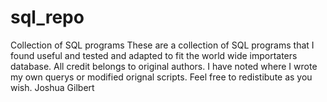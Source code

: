 # sql_repo
Collection of SQL programs
These are a collection of SQL programs that I found useful and tested and adapted to fit the world wide importaters database. 
All credit belongs to original authors. I have noted where I wrote my own querys or modified orignal scripts.
Feel free to redistibute as you wish.
Joshua Gilbert
